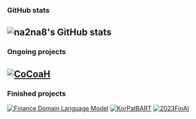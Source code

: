 ### GitHub stats
![na2na8's GitHub stats](https://github-readme-stats.vercel.app/api?username=na2na8&show_icons=true&theme=graywhite&count_private=true)
--------
### Ongoing projects
[![CoCoaH](https://github-readme-stats.vercel.app/api/pin/?username=na2na8&repo=CoCoaH&theme=graywhite)](https://github.com/na2na8/CoCoaH)
---------
### Finished projects
[![Finance Domain Language Model](https://github-readme-stats.vercel.app/api/pin/?username=deep-over&repo=Financial-Pre-trained-research&theme=graywhite)](https://github.com/deep-over/Financial-Pre-trained-research)
[![KorPatBART](https://github-readme-stats.vercel.app/api/pin/?username=na2na8&repo=KorPatBART&theme=graywhite)](https://github.com/na2na8/KorPatBART)
[![2023FinAI](https://github-readme-stats.vercel.app/api/pin/?username=na2na8&repo=2023_FinAI_FinNewsGenerator&theme=graywhite)](https://github.com/na2na8/2023_FinAI_FinNewsGenerator)
<!--
**na2na8/na2na8** is a ✨ _special_ ✨ repository because its `README.md` (this file) appears on your GitHub profile.

Here are some ideas to get you started:

- 🔭 I’m currently working on ...
- 🌱 I’m currently learning ...
- 👯 I’m looking to collaborate on ...
- 🤔 I’m looking for help with ...
- 💬 Ask me about ...
- 📫 How to reach me: ...
- 😄 Pronouns: ...
- ⚡ Fun fact: ...
-->
